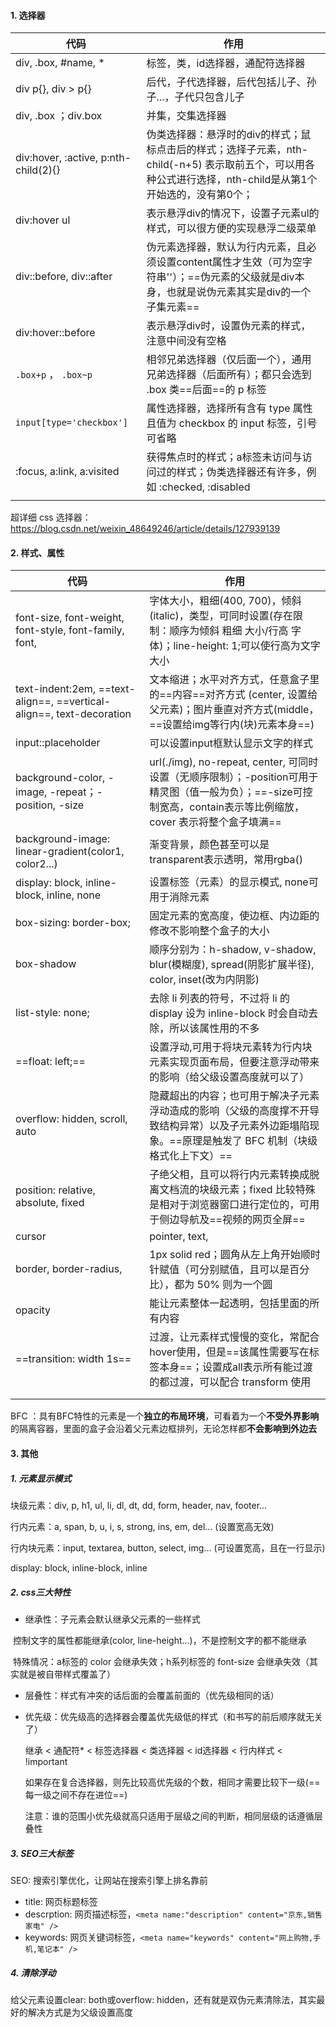 #### 1. 选择器

| 代码                                 | 作用                                                         |
| ------------------------------------ | ------------------------------------------------------------ |
| div, .box, #name, *                  | 标签，类，id选择器，通配符选择器                             |
| div p{}, div > p{}                   | 后代，子代选择器，后代包括儿子、孙子...，子代只包含儿子      |
| div, .box ；div.box                  | 并集，交集选择器                                             |
| div:hover, :active, p:nth-child(2){} | 伪类选择器：悬浮时的div的样式；鼠标点击后的样式；选择子元素，nth-child(-n+5) 表示取前五个，可以用各种公式进行选择，nth-child是从第1个开始选的，没有第0个； |
| div:hover ul                         | 表示悬浮div的情况下，设置子元素ul的样式，可以很方便的实现悬浮二级菜单 |
| div::before, div::after              | 伪元素选择器，默认为行内元素，且必须设置content属性才生效（可为空字符串''）；==伪元素的父级就是div本身，也就是说伪元素其实是div的一个子集元素== |
| div:hover::before                    | 表示悬浮div时，设置伪元素的样式，注意中间没有空格            |
| `.box+p` ， `.box~p`                 | 相邻兄弟选择器（仅后面一个），通用兄弟选择器（后面所有）；都只会选到 .box 类==后面==的 p 标签 |
| `input[type='checkbox']`             | 属性选择器，选择所有含有 type 属性且值为 checkbox 的 input 标签，引号可省略 |
| :focus, a:link, a:visited            | 获得焦点时的样式；a标签未访问与访问过的样式；伪类选择器还有许多，例如 :checked, :disabled |
|                                      |                                                              |

超详细 css 选择器：https://blog.csdn.net/weixin_48649246/article/details/127939139



#### 2. 样式、属性

| 代码                                                         | 作用                                                         |
| ------------------------------------------------------------ | ------------------------------------------------------------ |
| font-size, font-weight, font-style, font-family, font,       | 字体大小，粗细(400, 700)，倾斜(italic)，类型，可同时设置(存在限制：顺序为倾斜 粗细 大小/行高 字体)；line-height: 1;可以使行高为文字大小 |
| text-indent:2em, ==text-align==, ==vertical-align==, text-decoration | 文本缩进；水平对齐方式，任意盒子里的==内容==对齐方式 (center, 设置给父元素)；图片垂直对齐方式(middle，==设置给img等行内(块)元素本身==) |
| input::placeholder                                           | 可以设置input框默认显示文字的样式                            |
| background-color, -image, -repeat；-position, -size          | url(./img), no-repeat, center,  可同时设置（无顺序限制）；-position可用于精灵图（值一般为负）；==-size可控制宽高，contain表示等比例缩放，cover 表示将整个盒子填满== |
| background-image: linear-gradient(color1, color2...)         | 渐变背景，颜色甚至可以是transparent表示透明，常用rgba()      |
| display: block, inline-block, inline, none                   | 设置标签（元素）的显示模式, none可用于消除元素               |
| box-sizing: border-box;                                      | 固定元素的宽高度，使边框、内边距的修改不影响整个盒子的大小   |
| box-shadow                                                   | 顺序分别为：h-shadow, v-shadow, blur(模糊度), spread(阴影扩展半径), color, inset(改为内阴影) |
| list-style: none;                                            | 去除 li 列表的符号，不过将 li 的 display 设为 inline-block 时会自动去除，所以该属性用的不多 |
| ==float: left;==                                             | 设置浮动,可用于将块元素转为行内块元素实现页面布局，但要注意浮动带来的影响（给父级设置高度就可以了） |
| overflow: hidden, scroll, auto                               | 隐藏超出的内容；也可用于解决子元素浮动造成的影响（父级的高度撑不开导致结构异常）以及子元素外边距塌陷现象。==原理是触发了 BFC 机制（块级格式化上下文）== |
| position: relative, absolute, fixed                          | 子绝父相，且可以将行内元素转换成脱离文档流的块级元素；fixed 比较特殊是相对于浏览器窗口进行定位的，可用于侧边导航及==视频的网页全屏== |
| cursor                                                       | pointer,  text,                                              |
| border, border-radius,                                       | 1px solid red；圆角从左上角开始顺时针赋值（可分别赋值，且可以是百分比），都为 50% 则为一个圆 |
| opacity                                                      | 能让元素整体一起透明，包括里面的所有内容                     |
| ==transition: width 1s==                                     | 过渡，让元素样式慢慢的变化，常配合hover使用，但是==该属性需要写在标签本身==；设置成all表示所有能过渡的都过渡，可以配合 transform 使用 |
|                                                              |                                                              |
|                                                              |                                                              |

BFC ：具有BFC特性的元素是一个**独立的布局环境**，可看着为一个**不受外界影响**的隔离容器，里面的盒子会沿着父元素边框排列，无论怎样都**不会影响到外边去**



#### 3. 其他

##### 1. 元素显示模式

块级元素：div, p, h1, ul, li, dl, dt, dd, form, header, nav, footer...

行内元素：a, span, b, u, i, s, strong, ins, em, del...	(设置宽高无效)

行内块元素：input, textarea, button, select, img...	(可设置宽高，且在一行显示)

display: block, inline-block, inline

##### 2. css三大特性

- 继承性：子元素会默认继承父元素的一些样式

​		控制文字的属性都能继承(color, line-height...)，不是控制文字的都不能继承

​		特殊情况：a标签的 color 会继承失效；h系列标签的 font-size 会继承失效（其实就是被自带样式覆盖了）

- 层叠性：样式有冲突的话后面的会覆盖前面的（优先级相同的话）

- 优先级：优先级高的选择器会覆盖优先级低的样式（和书写的前后顺序就无关了）

  继承 < 通配符* < 标签选择器 < 类选择器 < id选择器 < 行内样式 < !important 

  如果存在复合选择器，则先比较高优先级的个数，相同才需要比较下一级(==每一级之间不存在进位==)

  注意：谁的范围小优先级就高只适用于层级之间的判断，相同层级的话遵循层叠性


##### 3. SEO三大标签

SEO: 搜索引擎优化，让网站在搜索引擎上排名靠前

- title: 网页标题标签
- descrption: 网页描述标签，`<meta name:"description" content="京东,销售家电" />`
- keywords: 网页关键词标签，`<meta name="keywords" content="网上购物,手机,笔记本" />`

##### 4. 清除浮动

给父元素设置clear: both或overflow: hidden，还有就是双伪元素清除法，其实最好的解决方式是为父级设置高度

